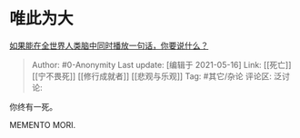# 唯此为大
[如果能在全世界人类脑中同时播放一句话，你要说什么？](https://www.zhihu.com/question/358243958/answer/915544718)

> Author: #0-Anonymity
> Last update: [编辑于 2021-05-16]
> Link: [[死亡]] [[宁不畏死]] [[修行成就者]] [[悲观与乐观]]
> Tag: #其它/杂论 
> 评论区:
> 泛讨论:

你终有一死。

MEMENTO MORI.
